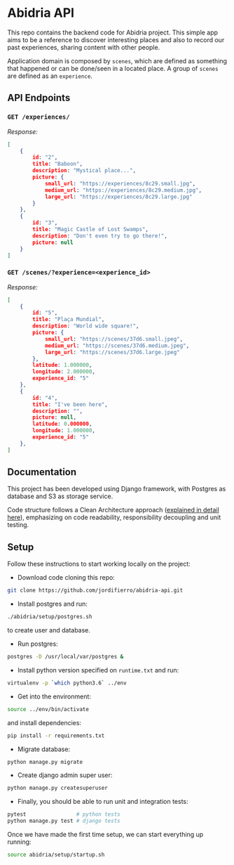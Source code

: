 # Abidria API

This repo contains the backend code for Abidria project.
This simple app aims to be a reference
to discover interesting places
and also to record our past experiences,
sharing content with other people.

Application domain is composed by `scenes`,
which are defined as something that happened
or can be done/seen in a located place.
A group of `scenes` are defined as an `experience`.

## API Endpoints

### `GET /experiences/`

_Response:_
```json
[
    {
        id: "2",
        title: "Baboon",
        description: "Mystical place...",
        picture: {
            small_url: "https://experiences/8c29.small.jpg",
            medium_url: "https://experiences/8c29.medium.jpg",
            large_url: "https://experiences/8c29.large.jpg"
        }
    },
    {
        id: "3",
        title: "Magic Castle of Lost Swamps",
        description: "Don't even try to go there!",
        picture: null
    }
]
```

### `GET /scenes/?experience=<experience_id>`

_Response:_
```json
[
    {
        id: "5",
        title: "Plaça Mundial",
        description: "World wide square!",
        picture: {
            small_url: "https://scenes/37d6.small.jpeg",
            medium_url: "https://scenes/37d6.medium.jpeg",
            large_url: "https://scenes/37d6.large.jpeg"
        },
        latitude: 1.000000,
        longitude: 2.000000,
        experience_id: "5"
    },
    {
        id: "4",
        title: "I've been here",
        description: "",
        picture: null,
        latitude: 0.000000,
        longitude: 1.000000,
        experience_id: "5"
    },
]
```

## Documentation

This project has been developed using Django framework,
with Postgres as database and S3 as storage service.

Code structure follows a Clean Architecture approach
([explained in detail here](http://jordifierro.com/django-clean-architecture)),
emphasizing on code readability, responsibility decoupling
and unit testing.

## Setup

Follow these instructions to start working locally on the project:

* Download code cloning this repo:
```bash
git clone https://github.com/jordifierro/abidria-api.git
```
* Install postgres and run:
```bash
./abidria/setup/postgres.sh
```
to create user and database.
* Run postgres:
```bash
postgres -D /usr/local/var/postgres &
```
* Install python version specified on `runtime.txt`
and run:
```bash
virtualenv -p `which python3.6` ../env
```
* Get into the environment:
```bash
source ../env/bin/activate
```
and install dependencies:
```bash
pip install -r requirements.txt
```
* Migrate database:
```bash
python manage.py migrate
```
* Create django admin super user:
```bash
python manage.py createsuperuser
```
* Finally, you should be able to run unit and integration tests:
```bash
pytest                # python tests
python manage.py test # django tests
```

Once we have made the first time setup,
we can start everything up running:
```bash
source abidria/setup/startup.sh
```
